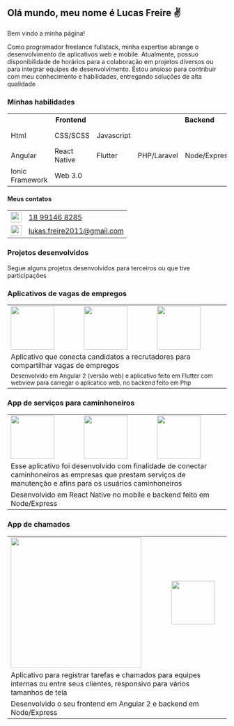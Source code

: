 <h2>Olá mundo, meu nome é Lucas Freire &#9996;</h2>
<p>Bem vindo a minha página!</p>
<p>
  Como programador freelance fullstack, minha expertise abrange o desenvolvimento de aplicativos web e mobile. Atualmente, possuo disponibilidade de horários para a colaboração em projetos diversos ou para integrar equipes de desenvolvimento. Estou ansioso para contribuir com meu conhecimento e habilidades, entregando soluções de alta qualidade
</p>
<h3>Minhas habilidades</h3>

<table border="0">
  <tr>
    <th colspan="3">Frontend</th>
    <th colspan="3">Backend</th>
    <th colspan="3">Outros</th>
  </tr>
  <tr>
    <!--Backend-->
    <td>Html</td>
    <td>CSS/SCSS</td>
    <td>Javascript</td>    
    <!--Backend-->
    <td rowspan="3">PHP/Laravel</td>
    <td rowspan="3">Node/Express</td>
    <td rowspan="3">Python</td>
    <!--Backend-->
    <td>MySQL</td>
    <td>Mongo DB</td>
    <td>Git</td>    
  </tr>
  <tr>
    <!--Frontend-->
    <td>Angular</td>    
    <td>React Native</td>
    <td>Flutter</td>
<!--<td></td>
    <td></td>
    <td></td> -->
    <!--Backend-->
    <td>AWS</td>
    <td>Google Cloud</td>
    <td>Docker</td>
   </tr>
   <tr>     
    <td>Ionic Framework</td>
    <td>Web 3.0</td>
    <td></td>
    <!--Backend-->
    <td>Solidity</td>
    <td>Metabase</td>
    <td>Looker Studio</td>    
  </tr>
</table>

<h4>Meus contatos</h4>
<table border="0">
  <tr>
    <td>
      <a href="https://api.whatsapp.com/send?phone=5518991468285" target="_blank">
        <img src="https://storage.googleapis.com/arquivos-pessoais/whatsapp_icon.png" width="25px"/>
      </a>
    </td>
    <td>
      <a href="https://api.whatsapp.com/send?phone=5518991468285" target="_blank">18 99146 8285</a>
    </td>
  </tr>
  <tr>
    <td>
      <a href="mailto:lukas.freire2011@gmail.com" target="_blank">
        <img src="https://storage.googleapis.com/arquivos-pessoais/Gmail_Icon.png" width="25px"/>
      </a>
    </td>
    <td>
      <a href="mailto:lukas.freire2011@gmail.com" target="_blank">lukas.freire2011@gmail.com</a>
    </td>
  </tr>
</table>
  
<!-- <hr/> -->
<h3>Projetos desenvolvidos</h3>
<p>Segue alguns projetos desenvolvidos para terceiros ou que tive participações</p>
<div class="pin-layout">  
  <div class="card">
    <h3>Aplicativos de vagas de empregos</h3>
    <table border="0">
      <tr>
        <td>
          <img src="https://storage.googleapis.com/arquivos-pessoais/memprega/001.png" width="100px"/>
        </td>
        <td>
          <img src="https://storage.googleapis.com/arquivos-pessoais/memprega/002.png" width="100px"/>
        </td>
        <td>
          <img src="https://storage.googleapis.com/arquivos-pessoais/memprega/003.png" width="100px"/>
        </td>
      </tr>
      <tr>
        <td colspan="3">
          Aplicativo que conecta candidatos a recrutadores para compartilhar vagas de empregos          
        </td>
      </tr>
      <tr>
        <td colspan="3">
          <small>
            Desenvolvido em Angular 2 (versão web) e aplicativo feito em Flutter com webview para carregar o aplicatico web,
            no backend feito em Php
          </small>
        </td>
      </tr>
    </table>
  </div>  
  <div>
    <h3>App de serviços para caminhoneiros</h3>
    <table border="0">
      <tr>
        <td>
          <img src="https://storage.googleapis.com/arquivos-pessoais/sostruck/001.png" width="100px"/>
        </td>
        <td>
          <img src="https://storage.googleapis.com/arquivos-pessoais/sostruck/002.png" width="100px"/>
        </td>
        <td>
          <img src="https://storage.googleapis.com/arquivos-pessoais/sostruck/003.png" width="100px"/>
        </td>
      </tr>
      <tr>
        <td colspan="3">
          Esse aplicativo foi desenvolvido com finalidade de conectar caminhoneiros as empresas que prestam serviços de manutenção e afins para os usuários caminhoneiros
        </td>
      </tr>
      <tr>
        <td colspan="3">
          Desenvolvido em React Native no mobile e backend feito em Node/Express
        </td>
      </tr>
    </table>
  </div>  
  <div>
    <h3>App de chamados</h3>
    <table>
      <tr>
        <td>
          <img src="https://storage.googleapis.com/arquivos-pessoais/chamados/001.png" width="300px"/>
        </td>
<!--         <td>
          <img src="https://storage.googleapis.com/arquivos-pessoais/chamados/002.png" width="300px"/>
        </td> -->
        <td>
          <img src="https://storage.googleapis.com/arquivos-pessoais/chamados/003.png" width="100px"/>
        </td>
      </tr>
      <tr>
        <td colspan="3">
          Aplicativo para registrar tarefas e chamados para equipes internas ou entre seus clientes, responsivo para vários tamanhos de tela
        </td>
      </tr>
      <tr>
        <td colspan="3">
          Desenvolvido o seu frontend em Angular 2 e backend em Node/Express
        </td>
      </tr>
    </table>
  </div>
  <!-- <div>
    <h3>Publicações de processos</h3>
    <table>
      <tr>
        <td>
          <img src="/assets/images/screen-1.png" width="400px"/>
        </td>
        <td>
          <img src="/assets/images/screen-2.png" width="400px"/>
        </td>
      </tr>
      <tr>
        <td colspan="2">
          Aplicativo de consulta e monitoramento de processos desenvolvido para um escritório de advocacia
        </td>
      </tr>
      <tr>
        <td colspan="2">
          Desenvolvido o seu frontend em Flutter e backend em Node/Express
        </td>
      </tr>
    </table>
  </div> -->
</div>
